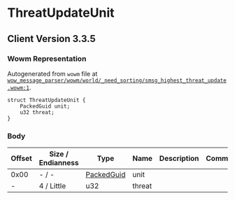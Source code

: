 # ThreatUpdateUnit

## Client Version 3.3.5

### Wowm Representation

Autogenerated from `wowm` file at [`wow_message_parser/wowm/world/_need_sorting/smsg_highest_threat_update.wowm:1`](https://github.com/gtker/wow_messages/tree/main/wow_message_parser/wowm/world/_need_sorting/smsg_highest_threat_update.wowm#L1).
```rust,ignore
struct ThreatUpdateUnit {
    PackedGuid unit;
    u32 threat;
}
```
### Body

| Offset | Size / Endianness | Type | Name | Description | Comment |
| ------ | ----------------- | ---- | ---- | ----------- | ------- |
| 0x00 | - / - | [PackedGuid](../spec/packed-guid.md) | unit |  |  |
| - | 4 / Little | u32 | threat |  |  |

